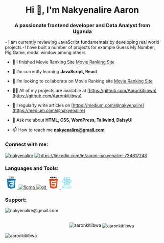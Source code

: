 <h1 align="center">Hi 👋, I'm Nakyenalire Aaron</h1>
<h3 align="center">A passionate frontend developer and Data Analyst from Uganda</h3>
- I am currently reviewing JavaScript fundamentals by developing real world projects 
-I have built a number of projects for example Guess My Number, Pig Game, modal window among others

- 🔭 I finished Movie Ranking Site [Movie Ranking Site](https://shiny-tulumba-e91379.netlify.app/)

- 🌱 I’m currently learning **JavaScript, React**

- 👯 I’m looking to collaborate on Movie Ranking site [Movie Ranking Site](https://shiny-tulumba-e91379.netlify.app/)

- 👨‍💻 All of my projects are available at [https://github.com/Aaronkitiibwa](https://github.com/Aaronkitiibwa)

- 📝 I regularly write articles on [https://medium.com/@nakyenalire](https://medium.com/@nakyenalire)

- 💬 Ask me about **HTML, CSS, WordPress, Tailwind, DaisyUI**

- 📫 How to reach me **nakyenalire@gmail.com**

<h3 align="left">Connect with me:</h3>
<p align="left">
<a href="https://twitter.com/nakyenalire" target="blank"><img align="center" src="https://raw.githubusercontent.com/rahuldkjain/github-profile-readme-generator/master/src/images/icons/Social/twitter.svg" alt="nakyenalire" height="30" width="40" /></a>
<a href="https://linkedin.com/in/https://linkedin.com/in/aaron-nakyenalire-734817248" target="blank"><img align="center" src="https://raw.githubusercontent.com/rahuldkjain/github-profile-readme-generator/master/src/images/icons/Social/linked-in-alt.svg" alt="https://linkedin.com/in/aaron-nakyenalire-734817248" height="30" width="40" /></a>
</p>

<h3 align="left">Languages and Tools:</h3>
<p align="left"> <a href="https://www.w3schools.com/css/" target="_blank" rel="noreferrer"> <img src="https://raw.githubusercontent.com/devicons/devicon/master/icons/css3/css3-original-wordmark.svg" alt="css3" width="40" height="40"/> </a> <a href="https://www.figma.com/" target="_blank" rel="noreferrer"> <img src="https://www.vectorlogo.zone/logos/figma/figma-icon.svg" alt="figma" width="40" height="40"/> </a> <a href="https://git-scm.com/" target="_blank" rel="noreferrer"> <img src="https://www.vectorlogo.zone/logos/git-scm/git-scm-icon.svg" alt="git" width="40" height="40"/> </a> <a href="https://www.w3.org/html/" target="_blank" rel="noreferrer"> <img src="https://raw.githubusercontent.com/devicons/devicon/master/icons/html5/html5-original-wordmark.svg" alt="html5" width="40" height="40"/> </a> <a href="https://reactjs.org/" target="_blank" rel="noreferrer"> <img src="https://raw.githubusercontent.com/devicons/devicon/master/icons/react/react-original-wordmark.svg" alt="react" width="40" height="40"/> </a> </p>

<h3 align="left">Support:</h3>
<p><a href="https://www.buymeacoffee.com/nakyenalire@gmail.com"> <img align="left" src="https://cdn.buymeacoffee.com/buttons/v2/default-yellow.png" height="50" width="210" alt="nakyenalire@gmail.com" /></a></p><br><br>

<p><img align="left" src="https://github-readme-stats.vercel.app/api/top-langs?username=aaronkitiibwa&show_icons=true&locale=en&layout=compact" alt="aaronkitiibwa" /></p>

<p>&nbsp;<img align="center" src="https://github-readme-stats.vercel.app/api?username=aaronkitiibwa&show_icons=true&locale=en" alt="aaronkitiibwa" /></p>

<p><img align="center" src="https://github-readme-streak-stats.herokuapp.com/?user=aaronkitiibwa&" alt="aaronkitiibwa" /></p>

